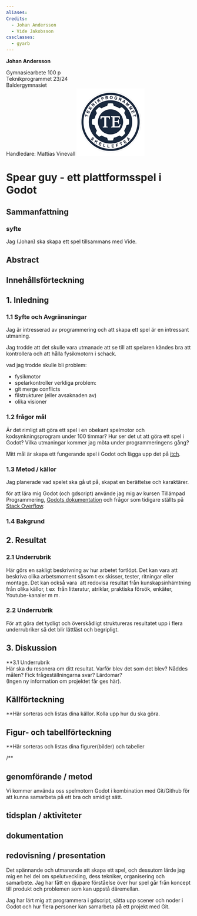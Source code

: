 ```yaml
---
aliases: 
Credits:
  - Johan Andersson
  - Vide Jakobsson
cssclasses:
  - gyarb
---
```


**Johan Andersson**  
  
Gymnasiearbete 100 p  
Teknikprogrammet 23/24  
Baldergymnasiet  
Handledare: Mattias Vinevall
![](TE-logo.png)
# Spear guy - ett plattformsspel i Godot

## Sammanfattning
### syfte 
Jag (Johan) ska skapa ett spel tillsammans med Vide. 

## Abstract
## Innehållsförteckning
## 1. Inledning

### 1.1 Syfte och Avgränsningar
Jag är intresserad av programmering och att skapa ett spel är en intressant utmaning. 

Jag trodde att det skulle vara utmanade att se till att spelaren kändes bra att kontrollera och att hålla fysikmotorn i schack. 

vad jag trodde skulle bli problem:
- fysikmotor
- spelarkontroller
verkliga problem: 
- git merge conflicts
- filstrukturer (eller avsaknaden av)
- olika visioner
### 1.2 frågor mål
Är det rimligt att göra ett spel i en obekant spelmotor och kodsynkningsprogram under 100 timmar?
Hur ser det ut att göra ett spel i Godot?
Vilka utmaningar kommer jag möta under programmeringens gång?

Mitt mål är skapa ett fungerande spel i Godot och lägga upp det på [itch](https://mr-carrot0.itch.io/spear-guy-alfa). 

### 1.3 Metod / källor
Jag planerade vad spelet ska gå ut på, skapat en berättelse och karaktärer.

för att lära mig Godot (och gdscript) använde jag mig av kursen Tillämpad Programmering, [Godots dokumentation](https://docs.godotengine.org/en/stable/) och frågor som tidigare ställts på [Stack Overflow](https://stackoverflow.com/). 

###   1.4 Bakgrund


## 2. Resultat

### 2.1 Underrubrik  
Här görs en sakligt beskrivning av hur arbetet fortlöpt. Det kan vara att beskriva olika arbetsmoment såsom t ex skisser, tester, ritningar eller montage. Det kan också vara  att redovisa resultat från kunskapsinhämtning från olika källor, t ex  från litteratur, atriklar, praktiska försök, enkäter, Youtube-kanaler m m.

### 2.2 Underrubrik  
För att göra det tydligt och överskådligt struktureras resultatet upp i flera underrubriker så det blir lättläst och begripligt.

## 3. Diskussion
**3.1 Underrubrik  
Här ska du resonera om ditt resultat. Varför blev det som det blev? Nåddes målen? Fick frågeställningarna svar? Lärdomar?  
(Ingen ny information om projektet får ges här).

## Källförteckning  
**Här sorteras och listas dina källor. Kolla upp hur du ska göra.

## Figur- och tabellförteckning
**Här sorteras och listas dina figurer(bilder) och tabeller

/**
## genomförande / metod  
Vi kommer använda oss spelmotorn Godot i kombination med Git/Github för att kunna samarbeta på ett bra och smidigt sätt. 

## tidsplan / aktiviteter


## dokumentation 


## redovisning / presentation
Det spännande och utmanande att skapa ett spel, och dessutom lärde jag mig en hel del om spelutveckling, dess tekniker, organisering och samarbete. Jag har fått en djupare förståelse över hur spel går från koncept till produkt och problemen som kan uppstå däremellan. 

Jag har lärt mig att programmera i gdscript, sätta upp scener och noder i Godot och hur flera personer kan samarbeta på ett projekt med Git. 